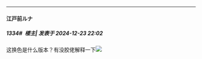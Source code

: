 ﻿
*****

####  江戸前ルナ  
##### 1334#         楼主| 发表于 2024-12-23 22:02

这换色是什么版本？有没胶佬解释一下<img src="https://static.saraba1st.com/image/smiley/face2017/009.gif" referrerpolicy="no-referrer">

